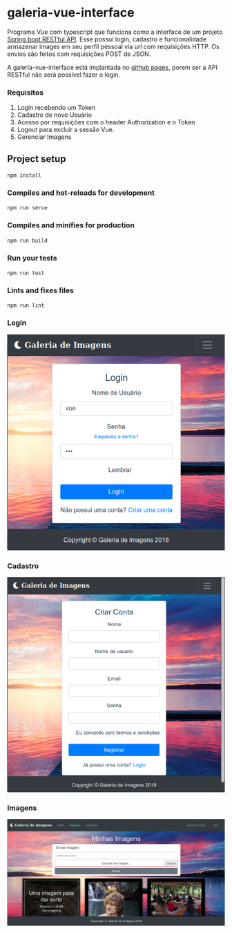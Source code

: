 # galeria-vue-interface
Programa Vue com typescript que funciona como a interface de um projeto [Spring boot RESTful API](https://github.com/skatesham/galeria-spring-boot). Esse possui login, cadastro e funcionalidade armazenar images em seu perfil pessoal via url com requisições HTTP. Os envios são feitos com requisições POST de JSON.

A galeria-vue-interface está implantada no [github pages](https://skatesham.github.io/galeria-vue-interface/), porem ser a API RESTful não será possível fazer o login.


### Requisitos
1. Login recebendo um Token
2. Cadastro de novo Usuário
3. Acesso por requisições com o header Authorization e o Token 
4. Logout para excluir a sessão Vue.
5. Gerenciar Imagens

## Project setup
```
npm install
```

### Compiles and hot-reloads for development
```
npm run serve
```

### Compiles and minifies for production
```
npm run build
```

### Run your tests
```
npm run test
```

### Lints and fixes files
```
npm run lint
```
### Login
![alt text](https://raw.githubusercontent.com/skatesham/galeria-vue-interface/master/src/assets/img/readme/Login.png)

### Cadastro
![alt text](https://raw.githubusercontent.com/skatesham/galeria-vue-interface/master/src/assets/img/readme/cadastro.png)

### Imagens
![alt text](https://raw.githubusercontent.com/skatesham/galeria-vue-interface/master/src/assets/img/readme/imagens.png)
